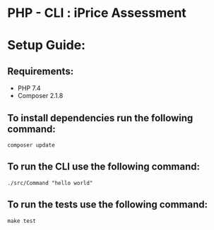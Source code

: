 # PHP - CLI : iPrice Assessment

# Setup Guide:

## Requirements:

- PHP 7.4
- Composer 2.1.8

## To install dependencies run the following command:

`composer update`

## To run the CLI use the following command:

`./src/Command "hello world"`

## To run the tests use the following command:

`make test`
